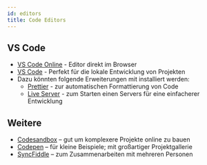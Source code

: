 ```yaml
---
id: editors
title: Code Editors
---
```


## VS Code

* [VS Code Online](https://vscode.dev/) - Editor direkt im Browser
* [VS Code](https://code.visualstudio.com/) - Perfekt für die lokale Entwicklung von Projekten
* Dazu könnten folgende Erweiterungen mit installiert werden:
  * [Prettier](https://marketplace.visualstudio.com/items?itemName=esbenp.prettier-vscode) - zur automatischen Formattierung von Code
  * [Live Server](https://marketplace.visualstudio.com/items?itemName=ritwickdey.LiveServer) - zum Starten einen Servers für eine einfacherer Entwicklung

## Weitere

* [Codesandbox](https://codesandbox.io/) – gut um komplexere Projekte online zu bauen
* [Codepen](https://codepen.io/) – für kleine Beispiele; mit großartiger Projektgallerie
* [SyncFiddle](https://syncfiddle.net/) – zum Zusammenarbeiten mit mehreren Personen
